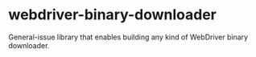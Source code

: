 # webdriver-binary-downloader

General-issue library that enables building any kind of WebDriver binary downloader.
